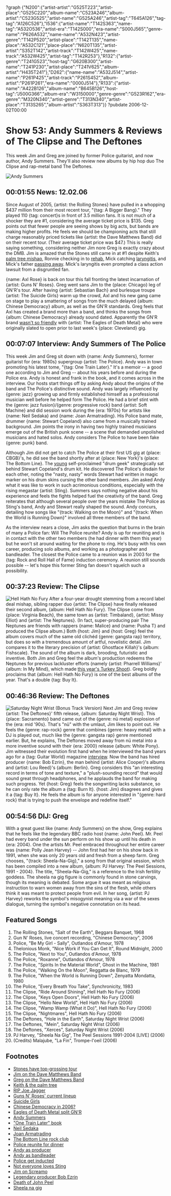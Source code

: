 ?graph {"N200":{"artist-artist":"G525T223","artist-place":"G525C220","album-name":"C523A246","album-artist":"C523G525","artist-name":"G525A246","artist-tag":"T645A126","tag-tag":"A126C526"},"I536":{"artist-name":"T142S363","name-tag":"A532O536","artist-era":"T142S000","era-name":"S000J565","genre-name":"P626A532","name-name":"A532N423","artist-genre":"T142P520","artist-place":"T142T135","name-place":"A532C121","place-place":"N620T135","artist-artist":"S352T142","artist-track":"T142W425","name-track":"A532W425","artist-tag":"T142R253"},"R132":{"artist-genre":"T241G523","host-tag":"G620B300","artist-name":"T241P230","artist-place":"T241V625","album-artist":"H435T241"},"D262":{"name-name":"A532J514","artist-name":"P261P425","artist-track":"P261S452","album-artist":"P261P261","era-name":"0000J514"},"R133":{"artist-name":"A422B126","album-name":"B645B126","host-tag":"J500G366","album-era":"W3150000","genre-genre":"G523R162","era-genre":"M320N340","artist-genre":"T313N340","artist-place":"T313S265","album-artist":"S363T313"}}
?pubdate 2006-12-02T00:00

# Show 53: Andy Summers & Reviews of The Clipse and The Deftones
This week Jim and Greg are joined by former Police guitarist, and now author, Andy Summers. They'll also review new albums by hip hop duo The Clipse and rap-metal band The Deftones.

![Andy Summers](http://static.soundopinions.org/images/2006/andysummers.jpg)

## 00:01:55 News: 12.02.06
Since August of 2005, {artist: the Rolling Stones} have pulled in a whopping $437 million from their most recent tour, "{tag: A Bigger Bang}." They played 110 {tag: concert}s in front of 3.5 million fans. It is not much of a shocker they are #1, considering the average ticket price is $135. Greg points out that fewer people are seeing shows by big acts, but bands are making higher profits. He feels we should be championing acts that still charge reasonably priced tickets like {artist: the Dave Matthews Band} did on their recent tour. (Their average ticket price was $47.) This is really saying something, considering neither Jim nore Greg is exactly crazy about the DMB. Jim is amazed that the Stones still came in at #1 despite Keith's [palm tree mishap](http://usatoday30.usatoday.com/life/people/2006-04-29-keithrichards_x.htm), Ronnie checking in to [rehab](http://news.bbc.co.uk/2/hi/5086062.stm), Mick catching [laryngitis](http://www.thinkspain.com/news-spain/11657), and Mick's father [passing away](http://www.foxnews.com/story/2006/11/13/mick-jagger-father-dies-pneumonia-at-3/). Mick's laryngitis even prompted a class action lawsuit from a disgruntled fan. 

{name: Axl Rose} is back on tour this fall fronting the latest incarnation of {artist: Guns N' Roses}. Greg went sans Jim to the {place: Chicago} leg of GN'R's tour. After having {artist: Sebastian Bach} and burlesque troupe {artist: The Suicide Girls} warm up the crowd, Axl and his new gang came on stage to play a smattering of songs from the much delayed {album: Chinese Democracy} album, as well as the GN'R standards. Greg feels that Axl has created a brand more than a band, and thinks the songs from {album: Chinese Democracy} already sound dated. Apparently the GN'R brand [wasn't so friendly](http://www.billboard.com/articles/news/56571/eagles-of-death-metal-split-gnr-tour-after-one-show) with {artist: The Eagles of Death Metal} who were originally slated to open prior to last week's {place: Cleveland} gig.

## 00:07:07 Interview: Andy Summers of The Police
This week Jim and Greg sit down with {name: Andy Summers}, former guitarist for {era: 1980s} supergroup {artist: The Police}. Andy was in town promoting his latest tome, "{tag: One Train Later}." It's a memoir -- a good one according to Jim and Greg -- about his years before and during the Police era. Andy is honest and frank in the book, and it comes across in the interview. Our hosts start things off by asking Andy about the origins of the band and The Police's distinctive sound. Andy was largely influenced by {genre: jazz} growing up and firmly established himself as a professional musician well before he helped form The Police. He had a brief stint with the {genre: jazz fusion}/{genre: progressive rock} band {artist: Soft Machine} and did session work during the {era: 1970s} for artists like {name: Neil Sedaka} and {name: Joan Armatrading}. His Police band mate, drummer {name: Stewart Copeland} also came from a musically trained background. Jim points the irony in having two highly trained musicians emerge out of the British punk scene -- a scene that demanded unpolished musicians and hated solos. Andy considers The Police to have been fake {genre: punk} band.

Although Jim did not get to catch The Police at their first US gig at {place: CBGB}'s, he did see the band shortly after at {place: New York}'s {place: The Bottom Line}. The [young](http://www.furious.com/perfect/lesterbangs.html) self-proclaimed "drum geek" strategically sat behind Stewart Copeland's drum kit. He discovered The Police's disdain for each other, noting the "nasty, nasty" words Stewart had written in magic marker on his drum skins cursing the other band members. Jim asked Andy what it was like to work in such acrimonious conditions, especially with the rising megastar {artist: Sting}. Summers says nothing negative about his experience and feels the fights helped fuel the creativity of the band. Greg reiterates that although several people over the years mistake The Police as Sting's band, Andy and Stewart really shaped the sound. Andy concurs, detailing how songs like "{track: Walking on the Moon}" and "{track: When the World is Running Down}" involved all three members of the band.

As the interview nears a close, Jim asks the question that burns in the brain of many a Police fan: Will The Police reunite? Andy is up for reuniting and is in contact with the other two members (he had dinner with them this year) but he won't sit around waiting for the phone to ring. He's busy with his own career, producing solo albums, and working as a photographer and bandleader. The closest the Police came to a reunion was in 2003 for the {tag: Rock and Roll Hall of Fame} induction ceremony. A reunion still sounds possible -- let's hope this former Sting fan doesn't squelch such a possibility.

## 00:37:23 Review: The Clipse
![Hell Hath No Fury](http://is4.mzstatic.com/image/thumb/Music/v4/2c/04/db/2c04db75-4bd2-5625-e7a5-b2bf4758de09/source/600x600bb.jpg "627567/204865737")
After a four-year drought stemming from a record label deal mishap, sibling rapper duo {artist: The Clipse} have finally released their second album, {album: Hell Hath No Fury}. The Clipse come from {place: Virginia Beach}, the same town as {artist: Timbaland}, {artist: Missy Elliot} and {artist: The Neptunes}. (In fact, super-producing pair The Neptunes are friends with rappers {name: Malice} and {name: Pusha T} and produced the Clipse album.) Both {host: Jim} and {host: Greg} feel the album covers much of the same old clichéd {genre: gangsta rap} territory, but does so with a tremendous amount of artful, novelistic detail. Jim compares it to the literary precision of {artist: Ghostface Killah}'s {album: Fishscale}. The sound of the album is dark, brooding, futuristic and inventive. Both Jim and Greg feel the album's production redeems the Neptunes for previous lackluster efforts (namely {artist: Pharrell Williams}' {album: In My Mind}, which made [this year's Turkey Shoot](/show/52/)). Greg boldly proclaims that {album: Hell Hath No Fury} is one of the best albums of the year. That's a double {tag: Buy It}.

## 00:46:36 Review: The Deftones
![Saturday Night Wrist (Bonus Track Version)](http://is1.mzstatic.com/image/thumb/Music49/v4/62/dc/dc/62dcdc52-9688-cd70-12d9-b62be1c5fedb/source/600x600bb.jpg "1092903/1099850829")
Next Jim and Greg review {artist: The Deftones}' fifth release, {album: Saturday Night Wrist}. This {place: Sacramento} band came out of the {genre: nü metal} explosion of the {era: mid '90s}. That's "nü" with the umlaut, Jim likes to point out. He feels the {genre: rap-rock} genre that combines {genre: heavy metal} with a DJ is played out, much like the {genre: gangsta rap} genre mentioned earlier. But, he explains, The Deftones moved away from nü metal into a more inventive sound with their {era: 2000} release {album: White Pony}. Jim witnessed their evolution first hand when he interviewed the band years ago for a {tag: Guitar World} magazine [interview](http://www.jimdero.com/OtherWritings/OtherScreamoGW.htm). Now the band has hired producer {name: Bob Ezrin}, the man behind {artist: Alice Cooper}'s albums and {artist: Lou Reed}'s {album: Berlin}. Greg considers this "an interesting record in terms of tone and texture," a "plush-sounding record" that would sound great through headphones, and he applauds the band for making such progress. Yet {host: Greg} feels the songwriting lacks substance, so he can only rate the album a {tag: Burn It}. {host: Jim} disagrees and gives it a {tag: Buy It}. He feels the album is for anyone interested in "{genre: hard rock} that is trying to push the envelope and redefine itself."

## 00:54:56 DIJ: Greg
With a great guest like {name: Andy Summers} on the show, Greg explains that he feels like the legendary BBC radio host {name: John Peel}. Mr. Peel had every band under the sun perform on his show up until his death in {era: 2004}. One the artists Mr. Peel embraced throughout her entire career was {name: Polly Jean Harvey} -- John first had her on his show back in 1991, when she was only 20 years old and fresh from a sheep farm. Greg chooses, "{track: Sheela-Na-Gig}," a song from that original session, which has been compiled into a new album, {album: PJ Harvey: The Peel Sessions, 1991 - 2004}. The title, "Sheela-Na-Gig," is a reference to the Irish fertility goddess. The sheela na gig figure is commonly found in stone carvings, though its meaning is debated. Some argue it was meant as religious instruction to warn women away from the sins of the flesh, while others think it was meant to protect people from evil. In her song, {artist: PJ Harvey} reworks the symbol's misogynist meaning via a war of the sexes dialogue, turning the symbol's negative connotation on its head.

## Featured Songs
1. The Rolling Stones, "Salt of the Earth", Beggars Banquet, 1968
2. Gun N' Roses, live concert recording, "Chinese Democracy", 2006
3. Police, "Be My Girl - Sally", Outlandos d'Amour, 1978
4. Thelonious Monk, "Nice Work if You Can Get It", Round Midnight, 2000
5. The Police, "Next to You", Outlandos d'Amour, 1978
6. The Police, "Roxanne", Outlandos d'Amour, 1978
7. The Police, "Spirits In the Material World", Ghost in the Machine, 1981
8. The Police, "Walking On the Moon", Reggatta de Blanc, 1979
9. The Police, "When the World is Running Down", Zenyatta Mondatta, 1980
10. The Police, "Every Breath You Take", Synchronicity, 1983
11. The Clipse, "Ride Around Shining", Hell Hath No Fury (2006)
12. The Clipse, "Keys Open Doors", Hell Hath No Fury (2006)
13. The Clipse, "Hello New World", Hell Hath No Fury (2006)
14. The Clipse, "Wamp Wamp (What it Do)", Hell Hath No Fury (2006)
15. The Clipse, "Nightmares", Hell Hath No Fury (2006)
16. The Deftones, "Hole in the Earth", Saturday Night Wrist (2006)
17. The Deftones, "Mein", Saturday Night Wrist (2006)
18. The Deftones, "Xerces", Saturday Night Wrist (2006)
19. PJ Harvey, "Sheela Na Gig", The Peel Sessions 1991-2004 [LIVE] (2006)
20. (Credits) Malajube, "La Fin", Trompe-l'oeil (2006)

## Footnotes
- [Stones have top-grossing tour](http://www.billboard.com/articles/news/56449/stones-bigger-bang-is-top-grossing-tour-of-2006)
- [Jim on the Dave Matthews Band](http://www.jimdero.com/News2001/NewsJuly8Matthews.htm)
- [Greg on the Dave Matthews Band](http://www.readthehook.com/stories/2002/07/25/dmbeatAtLast.html)
- [Keith & the palm tree](http://usatoday30.usatoday.com/life/people/2006-04-29-keithrichards_x.htm)
- [RIP Joe Jagger](http://www.foxnews.com/story/2006/11/13/mick-jagger-father-dies-pneumonia-at-3/)
- [Guns N' Roses' current lineup](http://en.wikipedia.org/wiki/Guns_N'_Roses#Current_members)
- [Suicide Girls](http://suicidegirlspress.com/)
- [Chinese Democracy in 2006?](http://www.mtv.com/news/articles/1546813/20061129/guns_n_roses.jhtml#/news/articles/1546813/20061129/guns_n_roses.jhtml)
- [Eagles of Death Metal split GN'R](http://www.billboard.com/articles/news/56571/eagles-of-death-metal-split-gnr-tour-after-one-show)
- [Andy Summers](http://andysummers.com/)
- ["One Train Later" book](http://andysummers.com/writing/books/one-train-later/)
- [Neil Sedaka](http://www.allmusic.com/artist/neil-sedaka-mn0000330575)
- [Joan Armatrading](http://www.allmusic.com/artist/joan-armatrading-mn0000133969)
- [The Bottom Line rock club](http://www.gothamjazz.com/venues/Bottom+Line/)
- [Police reunite for dinner](http://www.contactmusic.com/news-article/the-police-reunite-over-dinner-at-sundance_26_01_2006)
- [Andy as producer](http://www.connollyco.com/discography/andy_summers/)
- [Andy as bandleader](http://www.imdb.com/title/tt0131667/fullcredits)
- [Police get inducted](http://rockhall.com/inductees/the-police/transcript/the-police-accept-induction/)
- [Not everyone loves Sting](http://theletterd.blogspot.com/2005/11/i-want-to-fight-sting.html)
- [Jim on Screamo](http://www.jimdero.com/OtherWritings/OtherScreamoGW.htm)
- [Legendary producer Bob Ezrin](http://www.theplugg.com/2006/11/12/bob-ezrin-legendary-music-producer/)
- [Death of John Peel](http://news.bbc.co.uk/2/hi/entertainment/3955289.stm)
- [Sheela na gig](http://en.wikipedia.org/wiki/Sheela_na_gig)
